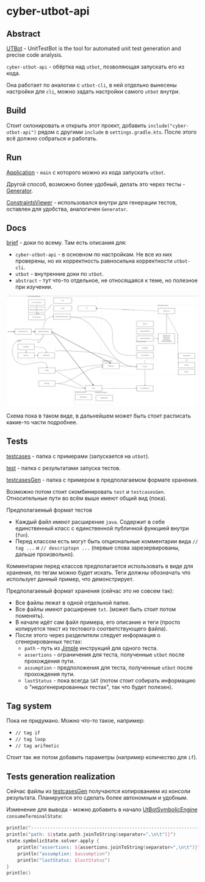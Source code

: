 # cyber-utbot-api
## Abstract

[UTBot](https://github.com/UnitTestBot/UTBotJava) - UnitTestBot is the tool for automated unit test generation and precise code analysis.

`cyber-utbot-api` - обёртка над `utbot`, позволяющая запускать его из кода.

Она работает по аналогии с `utbot-cli`, в ней отдельно вынесены настройки для `cli`, можно задать настройки самого `utbot` внутри.

## Build

Стоит склонировать и открыть этот проект, добавить `include("cyber-utbot-api")` рядом с другими `include` в `settings.gradle.kts`. После этого всё должно собраться и работать.

## Run

[Application](src/main/kotlin/org/cyber/utbot/Application.kt) - `main` с которого можно из кода запускать `utbot`.

Другой способ, возможно более удобный, делать это через тесты - [Generator](src/test/kotlin/Generator.kt).

[ConstraintsViewer](src/test/kotlin/ConstraintsViewer.kt) - использовался внутри для генерации тестов, оставлен для удобства, аналогичен `Generator`.

## Docs

[brief](src/docs/brief.md) - доки по всему. Там есть описания для:
- `cyber-utbot-api` - в основном по настройкам. Не все из них проверены, но их корректность равносильна корректности `utbot-cli`.
- `utbot` - внутренние доки по `utbot`.
- `abstract` - тут что-то отдельное, не относящаяся к теме, но полезное при изучении.

![utbot](src/docs/pictures/utbot.png)

Схема пока в таком виде, в дальнейшем может быть стоит расписать какие-то части подробнее.

## Tests

[testcases](src/main/java/org/testcases) - папка с примерами (запускается на `utbot`).

[test](src/test/java/org/testcases) - папка с результатами запуска тестов.

[testcasesGen](src/main/java/org/testcasesGen) - папка c примером в предполагаемом формате хранения.

Возможно потом стоит скомбинировать `test` и `testcasesGen`. Относительные пути во всём выше имеют общий вид (пока).

Предполагаемый формат тестов
- Каждый файл имеют расширение `java`. Содержит в себе единственный класс с единственной публичной функцией внутри (`fun`).
- Перед классом есть могут быть опциональные комментарии вида `// tag ...` и `// descriptopn ...` (первые слова зарезервированы, дальше произвольно).

Комментарии перед классов предполагается использовать в виде для хранения, по тегам можно будет искать. Теги должны обозначать что использует данный пример, что демонстрирует.

Предполагаемый формат хранения (сейчас это не совсем так):
- Все файлы лежат в одной отдельной папке.
- Все файлы имеют расширение `txt`. (может быть стоит потом поменять).
- В начале идёт сам файл примера, его описание и теги (просто копируется текст из тестового соответствующего файла).
- После этого через разделители следует информация о сгенерированных тестах:
  - `path` - путь из [Jimple](src/docs/abstract/Jimple.md) инструкций для одного теста.
  - `assertions` - ограничения для теста, полученные `utbot` после прохождения пути.
  - `assumption` - предположения для теста, полученные `utbot` после прохождения пути.
  - `lastStatus` - пока всегда `SAT` (потом стоит собирать информацию о "недогенерированных тестах", так что будет полезен).

## Tag system

Пока не придумано. Можно что-то такое, например:
- `// tag if`
- `// tag loop`
- `// tag arifmetic`

Стоит так же потом добавить параметры (например количество для `if`).

## Tests generation realization

Сейчас файлы из [testcasesGen](src/main/java/org/testcasesGen)  получаются копированием из консоли результата. Планируется это сделать более автономным и удобным.

Изменение для вывода - можно добавить в начало [UtBotSymbolicEngine](../utbot-framework/src/main/kotlin/org/utbot/engine/UtBotSymbolicEngine.kt) `consumeTerminalState`:

```kotlin
println("----------------------------------------------------------------------------------------------------")
println("path: ${state.path.joinToString(separator=",\n\t")}")
state.symbolicState.solver.apply {
    println("assertions: ${assertions.joinToString(separator=",\n\t")}")
    println("assumption: $assumption")
    println("lastStatus: $lastStatus")
}
println()
```
